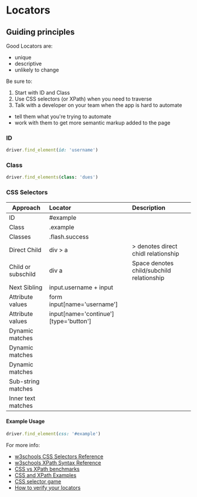 # Locators

## Guiding principles

Good Locators are:

+ unique
+ descriptive
+ unlikely to change

Be sure to:

1. Start with ID and Class
2. Use CSS selectors (or XPath) when you need to traverse
3. Talk with a developer on your team when the app is hard to automate
  + tell them what you're trying to automate
  + work with them to get more semantic markup added to the page

### ID 

```ruby
driver.find_element(id: 'username')
```

### Class

```ruby
driver.find_elements(class: 'dues')
```

### CSS Selectors

| Approach            | Locator                               | Description                                 |
| ------------------- | :-------------                       | :--------------                             |
| ID                  | #example                              |                                             |
| Class               | .example                              |                                             |
| Classes             | .flash.success                        |                                             |
| Direct Child        | div > a                               | > denotes direct chidl relationship         |
| Child or subschild  | div a                                 | Space denotes child/subchild relationship   |
| Next Sibling        | input.username + input                |                                             |
| Attribute values    | form input[name='username']           |                                             |
| Attribute values    | input[name='continue'][type='button'] |                                             |
| Dynamic matches     |                                       |                                             |
| Dynamic matches     |                                       |                                             |
| Dynamic matches     |                                       |                                             |
| Sub-string matches  |                                       |                                             |
| Inner text matches  |                                       |                                             |

#### Example Usage

```ruby
driver.find_element(css: '#example')
```

For more info:

+ [w3schools CSS Selectors Reference](http://www.w3schools.com/cssref/css_selectors.asp)
+ [w3schools XPath Syntax Reference](http://www.w3schools.com/xpath/xpath_syntax.asp)
+ [CSS vs XPath benchmarks](http://bit.ly/seleniumbenchmarks)
+ [CSS and XPath Examples](http://bit.ly/cssxpathexamples)
+ [CSS selector game](http://bit.ly/locatorgame)
+ [How to verify your locators](http://bit.ly/verifyinglocators)
